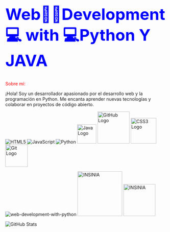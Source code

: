 <h1 style="font-size: 50px; color: blue;">Web🏃🏽Development💻 with 💻Python Y JAVA</h1>
<font color="red">Sobre mí:</font>
<p>¡Hola! Soy un desarrollador apasionado por el desarrollo web y la programación en Python. Me encanta aprender nuevas tecnologías y colaborar en proyectos de código abierto.</p>




![HTML5](https://img.shields.io/badge/HTML5-E34F26?style=for-the-badge&logo=html5&logoColor=white) ![JavaScript](https://img.shields.io/badge/JavaScript-323330?style=for-the-badge&logo=javascript&logoColor=F7DF1E)   ![Python](https://img.shields.io/badge/Python-3776AB?style=for-the-badge&logo=python&logoColor=white) <img src="https://img.shields.io/badge/Java-ED8B00?style=for-the-badge&logo=java&logoColor=white" alt="Java Logo" width="60"/> <img src="https://img.shields.io/badge/GitHub-181717?style=for-the-badge&logo=github&logoColor=white" alt="GitHub Logo" width="100"/> <img src="https://img.shields.io/badge/CSS3-1572B6?style=for-the-badge&logo=css3&logoColor=white" alt="CSS3 Logo" width="80"/> <img src="https://img.shields.io/badge/Git-F05032?style=for-the-badge&logo=git&logoColor=white" alt="Git Logo" width="70"/>


![web-development-with-python](https://github.com/user-attachments/assets/2652770a-305d-4e11-8ed3-d5c53cc68ea5)    <img src="https://github.com/user-attachments/assets/63867f55-b632-450b-84b2-cf445f2eb4f5" alt="INSINIA" width="140"/> <img src="https://github.com/user-attachments/assets/850f3d41-9d2c-4301-8ee1-3094e6234859" alt="INSINIA" width="100"/>

![GitHub Stats](https://github-readme-stats.vercel.app/api?username=avict18&show_icons=true)






